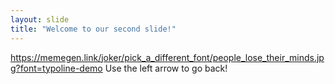 ```yaml
---
layout: slide
title: "Welcome to our second slide!"
---
```

https://memegen.link/joker/pick_a_different_font/people_lose_their_minds.jpg?font=typoline-demo
Use the left arrow to go back!

